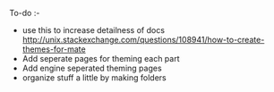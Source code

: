 To-do :-

  * use this to increase detailness of docs http://unix.stackexchange.com/questions/108941/how-to-create-themes-for-mate
  * Add seperate pages for theming each part
  * Add engine seperated theming pages
  * organize stuff a little by making folders
